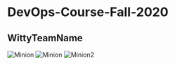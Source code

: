 # DevOps-Course-Fall-2020
<h2> WittyTeamName </h2>

![Minion](https://memegenerator.net/img/instances/65271689.jpg)
![Minion](https://miro.medium.com/max/1200/0*tmfbLDU_hIeg0B3B.jpg)
![Minion2](https://i.imgflip.com/xsdtv.jpg)
